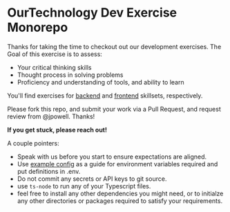 # OurTechnology Dev Exercise Monorepo

Thanks for taking the time to checkout out our development exercises. The Goal of this exercise is to assess:

- Your critical thinking skills
- Thought process in solving problems
- Proficiency and understanding of tools, and ability to learn

You'll find exercises for [backend](./backend) and [frontend](./frontend) skillsets, respectively.

Please fork this repo, and submit your work via a Pull Request, and request review from @jpowell. Thanks!

**If you get stuck, please reach out!**

A couple pointers:
- Speak with us before you start to ensure expectations are aligned.
- Use [example config](.env.example) as a guide for environment variables required and put definitions in .env.
- Do not commit any secrets or API keys to git source.
- use `ts-node` to run any of your Typescript files.
- feel free to install any other dependencies you might need, or to initialze any other directories or packages required to satisfy your requirements.